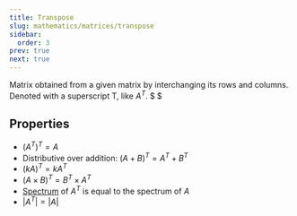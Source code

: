 ```yaml
---
title: Transpose
slug: mathematics/matrices/transpose
sidebar:
  order: 3
prev: true
next: true
---
```


Matrix obtained from a given matrix by interchanging its rows and columns.
Denoted with a superscript T, like $A^T$. $ $

## Properties

- $(A^T)^T=A$
- Distributive over addition: $(A+B)^T=A^T+B^T$
- $(kA)^T=kA^T$
- $(A\times B)^T=B^T\times A^T$
- [Spectrum](/mathematics/matrices/eigenvalues-eigenvectors/#spectrum) of $A^T$
  is equal to the spectrum of $A$
- $\big|A^{T}\big|=|A|$
